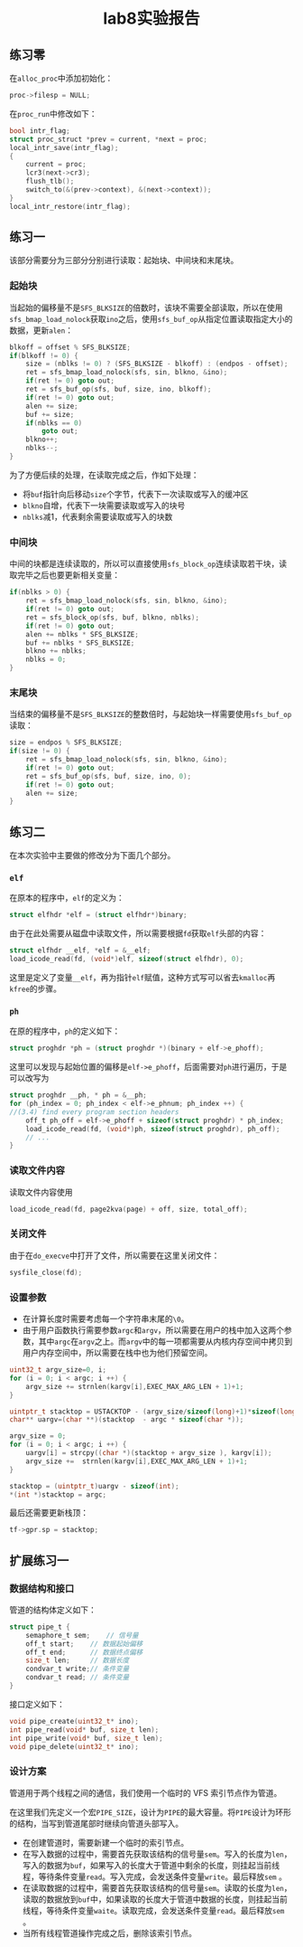 <h1><center>lab8实验报告</center></h1>

## 练习零

在`alloc_proc`中添加初始化：

```c
proc->filesp = NULL;
```

在`proc_run`中修改如下：

```c
bool intr_flag;
struct proc_struct *prev = current, *next = proc;
local_intr_save(intr_flag);
{
    current = proc;
    lcr3(next->cr3);
    flush_tlb();
    switch_to(&(prev->context), &(next->context));
}
local_intr_restore(intr_flag);
```

## 练习一

该部分需要分为三部分分别进行读取：起始块、中间块和末尾块。

### 起始块

当起始的偏移量不是`SFS_BLKSIZE`的倍数时，该块不需要全部读取，所以在使用`sfs_bmap_load_nolock`获取`ino`之后，使用`sfs_buf_op`从指定位置读取指定大小的数据，更新`alen`：

```c
blkoff = offset % SFS_BLKSIZE;
if(blkoff != 0) {
    size = (nblks != 0) ? (SFS_BLKSIZE - blkoff) : (endpos - offset);
    ret = sfs_bmap_load_nolock(sfs, sin, blkno, &ino);
    if(ret != 0) goto out;
    ret = sfs_buf_op(sfs, buf, size, ino, blkoff);
    if(ret != 0) goto out;
    alen += size;
    buf += size;
    if(nblks == 0)
        goto out;
    blkno++;
    nblks--;
}
```

为了方便后续的处理，在读取完成之后，作如下处理：

+ 将`buf`指针向后移动`size`个字节，代表下一次读取或写入的缓冲区
+ `blkno`自增，代表下一块需要读取或写入的块号
+ `nblks`减1，代表剩余需要读取或写入的块数

### 中间块

中间的块都是连续读取的，所以可以直接使用`sfs_block_op`连续读取若干块，读取完毕之后也要更新相关变量：

```c
if(nblks > 0) {
    ret = sfs_bmap_load_nolock(sfs, sin, blkno, &ino);
    if(ret != 0) goto out;
    ret = sfs_block_op(sfs, buf, blkno, nblks);
    if(ret != 0) goto out;
    alen += nblks * SFS_BLKSIZE;
    buf += nblks * SFS_BLKSIZE;
    blkno += nblks;
    nblks = 0;
}
```

### 末尾块

当结束的偏移量不是`SFS_BLKSIZE`的整数倍时，与起始块一样需要使用`sfs_buf_op`读取：

```c
size = endpos % SFS_BLKSIZE;
if(size != 0) {
    ret = sfs_bmap_load_nolock(sfs, sin, blkno, &ino);
    if(ret != 0) goto out;
    ret = sfs_buf_op(sfs, buf, size, ino, 0);
    if(ret != 0) goto out;
    alen += size;
}
```

## 练习二

在本次实验中主要做的修改分为下面几个部分。

### `elf`
在原本的程序中，`elf`的定义为：

```c
struct elfhdr *elf = (struct elfhdr*)binary;
```

由于在此处需要从磁盘中读取文件，所以需要根据`fd`获取`elf`头部的内容：

```c
struct elfhdr __elf, *elf = &__elf;
load_icode_read(fd, (void*)elf, sizeof(struct elfhdr), 0);
```

这里是定义了变量`__elf`，再为指针`elf`赋值，这种方式写可以省去`kmalloc`再`kfree`的步骤。

### `ph`
在原的程序中，`ph`的定义如下：

```c
struct proghdr *ph = (struct proghdr *)(binary + elf->e_phoff);
```

这里可以发现与起始位置的偏移是`elf->e_phoff`，后面需要对`ph`进行遍历，于是可以改写为

```c
struct proghdr __ph, * ph = &__ph;
for (ph_index = 0; ph_index < elf->e_phnum; ph_index ++) {
//(3.4) find every program section headers
    off_t ph_off = elf->e_phoff + sizeof(struct proghdr) * ph_index;
    load_icode_read(fd, (void*)ph, sizeof(struct proghdr), ph_off);
    // ...
}
```

### 读取文件内容

读取文件内容使用

```c
load_icode_read(fd, page2kva(page) + off, size, total_off);
```

### 关闭文件

由于在`do_execve`中打开了文件，所以需要在这里关闭文件：

```c
sysfile_close(fd);
```

### 设置参数

+ 在计算长度时需要考虑每一个字符串末尾的`\0`。
+ 由于用户函数执行需要参数`argc`和`argv`，所以需要在用户的栈中加入这两个参数，其中`argc`在`argv`之上。而`argv`中的每一项都需要从内核内存空间中拷贝到用户内存空间中，所以需要在栈中也为他们预留空间。

```c
uint32_t argv_size=0, i;
for (i = 0; i < argc; i ++) {
    argv_size += strnlen(kargv[i],EXEC_MAX_ARG_LEN + 1)+1;
}

uintptr_t stacktop = USTACKTOP - (argv_size/sizeof(long)+1)*sizeof(long);
char** uargv=(char **)(stacktop  - argc * sizeof(char *));

argv_size = 0;
for (i = 0; i < argc; i ++) {
    uargv[i] = strcpy((char *)(stacktop + argv_size ), kargv[i]);
    argv_size +=  strnlen(kargv[i],EXEC_MAX_ARG_LEN + 1)+1;
}

stacktop = (uintptr_t)uargv - sizeof(int);
*(int *)stacktop = argc;
```

最后还需要更新栈顶：

```c
tf->gpr.sp = stacktop;
```

## 扩展练习一

### 数据结构和接口

管道的结构体定义如下：

```c
struct pipe_t {
    semaphore_t sem;	// 信号量
    off_t start;	// 数据起始偏移
    off_t end;		// 数据终点偏移
    size_t len;		// 数据长度
    condvar_t write;// 条件变量
    condvar_t read; // 条件变量
}
```

接口定义如下：

```c
void pipe_create(uint32_t* ino);
int pipe_read(void* buf, size_t len);
int pipe_write(void* buf, size_t len);
void pipe_delete(uint32_t* ino);
```

### 设计方案

管道用于两个线程之间的通信，我们使用一个临时的 VFS 索引节点作为管道。

在这里我们先定义一个宏`PIPE_SIZE`，设计为`PIPE`的最大容量。将`PIPE`设计为环形的结构，当写到管道尾部时继续向管道头部写入。

+ 在创建管道时，需要新建一个临时的索引节点。
+ 在写入数据的过程中，需要首先获取该结构的信号量`sem`。写入的长度为`len`，写入的数据为`buf`，如果写入的长度大于管道中剩余的长度，则挂起当前线程，等待条件变量`read`。写入完成，会发送条件变量`write`。最后释放`sem` 。
+ 在读取数据的过程中，需要首先获取该结构的信号量`sem`。读取的长度为`len`，读取的数据放到`buf`中，如果读取的长度大于管道中数据的长度，则挂起当前线程，等待条件变量`waite`。读取完成，会发送条件变量`read`。最后释放`sem` 。
+ 当所有线程管道操作完成之后，删除该索引节点。
